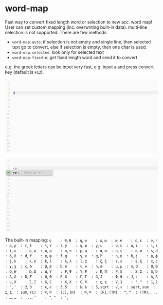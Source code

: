 # word-map

Fast way to convert fixed length word or selection to new acc. word map! User can set custom mapping (inc. overwriting built-in data). multi-line selection is not supported. There are few methods:

* `word-map:auto`: if selection is not empty and single line, then selected text go to convert, else if selection is empty, then one char is used.
* `word-map:selected`: look only for selected text
* `word-map:fixed-n`: get fixed length word and send it to convert

e.g. the greek letters can be input very fast, e.g. input `a` and press convert key (default is `F12`).

![AutoConvert](ppt-1.gif)

![SelectionConvert](ppt-2.gif)

The built-in mapping:
    `q    : θ`,      `θ  : q`,
    `w    : ω`,      `ω  : w`,
    `e    : ε`,      `ε  : e`,
    `r    : ρ`,      `ρ  : r`,
    `t    : τ`,      `τ  : t`,
    `y    : ψ`,      `ψ  : y`,
    `u    : υ`,      `υ  : u`,
    `i    : ι`,      `ι  : i`,
    `o    : ο`,      `ο  : o`,
    `p    : π`,      `π  : p`,
    `a    : α`,      `α  : a`,
    `s    : σ`,      `σ  : s`,
    `d    : δ`,      `δ  : d`,
    `f    : φ`,      `φ  : f`,
    `g    : γ`,      `γ  : g`,
    `h    : η`,      `η  : h`,
    `j    : ϕ`,      `ϕ  : j`,
    `k    : κ`,      `κ  : k`,
    `l    : λ`,      `λ  : l`,
    `z    : ζ`,      `ζ  : z`,
    `x    : ξ`,      `ξ  : x`,
    `c    : χ`,      `χ  : c`,
    `b    : β`,      `β  : b`,
    `n    : ν`,      `ν  : n`,
    `m    : μ`,      `μ  : m`,
    `Q    : Θ`,      `Θ  : Q`,
    `W    : Ω`,      `Ω  : W`,
    `Y    : Ψ`,      `Ψ  : Y`,
    `P    : Π`,      `Π  : P`,
    `S    : Σ`,      `Σ  : S`,
    `D    : Δ`,      `Δ  : D`,
    `F    : ϑ`,      `ϑ  : F`,
    `G    : Γ`,      `Γ  : G`,
    `J    : Φ`,      `Φ  : J`,
    `L    : Λ`,      `Λ  : L`,
    `X    : Ξ`,      `Ξ  : X`,
    `C    : Χ`,      `Χ  : C`,
    `V    : ς`,      `ς  : V`,
    `1    : °`,      `°  : 1`,
    `2    : ʾ`,      `ʾ  : 2`,
    `3    : ϵ`,      `ϵ  : 3`,
    `5    : ‰`,      `‰  : 5`,
    `sqrt : √`,      `√  : sqrt`,
    `sum  : Σ`,      `Σ  : sum`,
    `(C)  : ©`,      `©  : (C)`,
    `(R)  : ®`,      `®  : (R)`,
    `(TM) : ™`,      `™  : (TM)`,
    `...  : …`,      `…  : ...`,
    `'    : "`,      `"  : '`,
